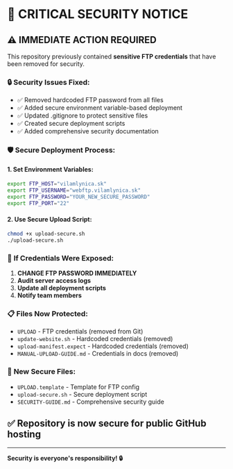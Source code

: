 # 🚨 CRITICAL SECURITY NOTICE

## ⚠️ **IMMEDIATE ACTION REQUIRED**

This repository previously contained **sensitive FTP credentials** that have been removed for security.

### 🔒 **Security Issues Fixed:**
- ✅ Removed hardcoded FTP password from all files
- ✅ Added secure environment variable-based deployment
- ✅ Updated .gitignore to protect sensitive files
- ✅ Created secure deployment scripts
- ✅ Added comprehensive security documentation

### 🛡️ **Secure Deployment Process:**

#### 1. **Set Environment Variables:**
```bash
export FTP_HOST="vilamlynica.sk"
export FTP_USERNAME="webftp.vilamlynica.sk"
export FTP_PASSWORD="YOUR_NEW_SECURE_PASSWORD"
export FTP_PORT="22"
```

#### 2. **Use Secure Upload Script:**
```bash
chmod +x upload-secure.sh
./upload-secure.sh
```

### 🚨 **If Credentials Were Exposed:**
1. **CHANGE FTP PASSWORD IMMEDIATELY**
2. **Audit server access logs**
3. **Update all deployment scripts**
4. **Notify team members**

### 📋 **Files Now Protected:**
- `UPLOAD` - FTP credentials (removed from Git)
- `update-website.sh` - Hardcoded credentials (removed)
- `upload-manifest.expect` - Hardcoded credentials (removed)
- `MANUAL-UPLOAD-GUIDE.md` - Credentials in docs (removed)

### 🔐 **New Secure Files:**
- `UPLOAD.template` - Template for FTP config
- `upload-secure.sh` - Secure deployment script
- `SECURITY-GUIDE.md` - Comprehensive security guide

## ✅ **Repository is now secure for public GitHub hosting**

---

**Security is everyone's responsibility! 🔒**


